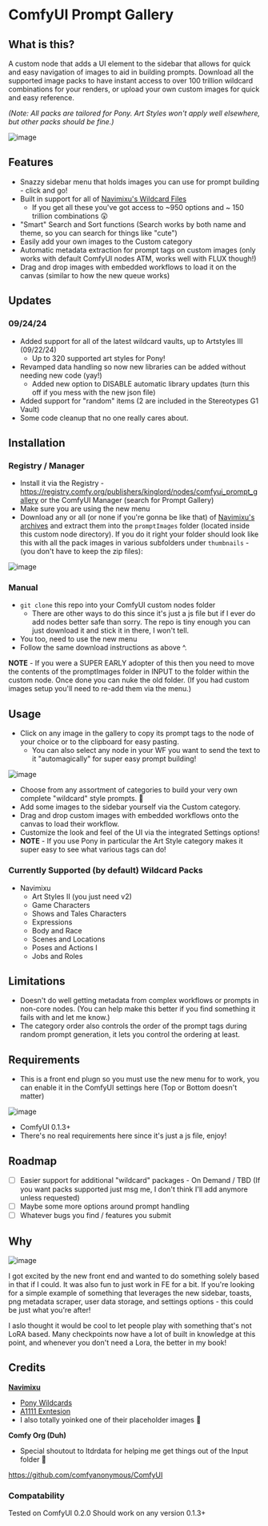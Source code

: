 # ComfyUI Prompt Gallery

## What is this?
A custom node that adds a UI element to the sidebar that allows for quick and easy navigation of images to aid in building prompts. Download all the supported image packs to have instant access to over 100 trillion wildcard combinations for your renders, or upload your own custom images for quick and easy reference. 

*(Note: All packs are tailored for Pony. Art Styles won't apply well elsewhere, but other packs should be fine.)*

![image](https://github.com/user-attachments/assets/060cafa4-c387-4530-bd77-fd224946806c)

## Features
- Snazzy sidebar menu that holds images you can use for prompt building - click and go!
- Built in support for all of [Navimixu's Wildcard Files](https://civitai.com/models/615967/ponyxl-wildcards-vault)
  - If you get all these you've got access to ~950 options and ~ 150 trillion combinations 😲
- "Smart" Search and Sort functions (Search works by both name and theme, so you can search for things like "cute")
- Easily add your own images to the Custom category
- Automatic metadata extraction for prompt tags on custom images (only works with default ComfyUI nodes ATM, works well with FLUX though!)
- Drag and drop images with embedded workflows to load it on the canvas (similar to how the new queue works)

## Updates
### 09/24/24
- Added support for all of the latest wildcard vaults, up to Artstyles III (09/22/24)
  - Up to 320 supported art styles for Pony! 
- Revamped data handling so now new libraries can be added without needing new code (yay!)
  - Added new option to DISABLE automatic library updates (turn this off if you mess with the new json file) 
- Added support for "random" items (2 are included in the Stereotypes G1 Vault)
- Some code cleanup that no one really cares about.

## Installation
### Registry / Manager
- Install it via the Registry - https://registry.comfy.org/publishers/kinglord/nodes/comfyui_prompt_gallery or the ComfyUI Manager (search for Prompt Gallery)
- Make sure you are using the new menu
- Download any or all (or none if you're gonna be like that) of [Navimixu's archives](https://civitai.com/models/615967/ponyxl-wildcards-vault) and extract them into the `promptImages` folder (located inside this custom node directory). If you do it right your folder should look like this with all the pack images in various subfolders under `thumbnails` - (you don't have to keep the zip files):

![image](https://github.com/user-attachments/assets/811a1c7e-cd09-4f3d-8053-41989fb9f170)
  
### Manual
- `git clone` this repo into your ComfyUI custom nodes folder
  - There are other ways to do this since it's just a js file but if I ever do add nodes better safe than sorry. The repo is tiny enough you can just download it and stick it in there, I won't tell.
- You too, need to use the new menu
- Follow the same download instructions as above ^.

**NOTE** - If you were a SUPER EARLY adopter of this then you need to move the contents of the promptImages folder in INPUT to the folder within the custom node. Once done you can nuke the old folder. (If you had custom images setup you'll need to re-add them via the menu.)

## Usage
- Click on any image in the gallery to copy its prompt tags to the node of your choice or to the clipboard for easy pasting.
  - You can also select any node in your WF you want to send the text to it "automagically" for super easy prompt building!

![image](https://github.com/user-attachments/assets/b6988be9-e904-47a6-b6bf-e3b1b447d8b3)
- Choose from any assortment of categories to build your very own complete "wildcard" style prompts. 🎲
- Add some images to the sidebar yourself via the Custom category.
- Drag and drop custom images with embedded workflows onto the canvas to load their workflow.
- Customize the look and feel of the UI via the integrated Settings options!
- **NOTE** - If you use Pony in particular the Art Style category makes it super easy to see what various tags can do!
### Currently Supported (by default) Wildcard Packs
- Navimixu
  - Art Styles II (you just need v2)
  - Game Characters
  - Shows and Tales Characters
  - Expressions
  - Body and Race
  - Scenes and Locations
  - Poses and Actions I
  - Jobs and Roles

## Limitations
- Doesn't do well getting metadata from complex workflows or prompts in non-core nodes. (You can help make this better if you find something it fails with and let me know.)
- The category order also controls the order of the prompt tags during random prompt generation, it lets you control the ordering at least.

## Requirements
- This is a front end plugn so you must use the new menu for to work, you can enable it in the ComfyUI settings here (Top or Bottom doesn't matter)

![image](https://github.com/user-attachments/assets/4dcbb5f2-8a68-4ef8-8759-084a8d5af7ab)
- ComfyUI 0.1.3+
- There's no real requirements here since it's just a js file, enjoy!

## Roadmap
- [ ] Easier support for additional "wildcard" packages - On Demand / TBD (If you want packs supported just msg me, I don't think I'll add anymore unless requested)
- [ ] Maybe some more options around prompt handling
- [ ] Whatever bugs you find / features you submit

## Why
![image](https://media1.tenor.com/m/jGgmfDOxmuMAAAAC/ryan-reynolds-but-why.gif)

I got excited by the new front end and wanted to do something solely based in that if I could. It was also fun to just work in FE for a bit. If you're looking for a simple example of something that leverages the new sidebar, toasts, png metadata scraper, user data storage, and settings options - this could be just what you're after!

I aslo thought it would be cool to let people play with something that's not LoRA based. Many checkpoints now have a lot of built in knowledge at this point, and whenever you don't need a Lora, the better in my book!

## Credits
[**Navimixu**](https://civitai.com/user/navimixu)
- [Pony Wildcards](https://civitai.com/models/615967/ponyxl-wildcards-vault)
- [A1111 Exntesion](https://github.com/navimixu/wildcard-gallery/tree/main)
- I also totally yoinked one of their placeholder images 💖

**Comfy Org (Duh)**
- Special shoutout to ltdrdata for helping me get things out of the Input folder 💙
  
https://github.com/comfyanonymous/ComfyUI

### Compatability
Tested on ComfyUI 0.2.0
Should work on any version 0.1.3+
